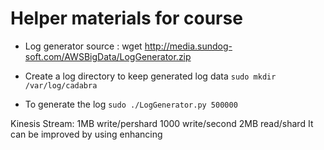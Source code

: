 # Helper materials for course
* Log generator source : wget http://media.sundog-soft.com/AWSBigData/LogGenerator.zip

- Create a log directory to keep generated log data
``sudo mkdir /var/log/cadabra``
* To generate the log
``sudo ./LogGenerator.py 500000``

Kinesis Stream: 
1MB write/pershard
1000 write/second
2MB read/shard
It can be improved by using enhancing
 